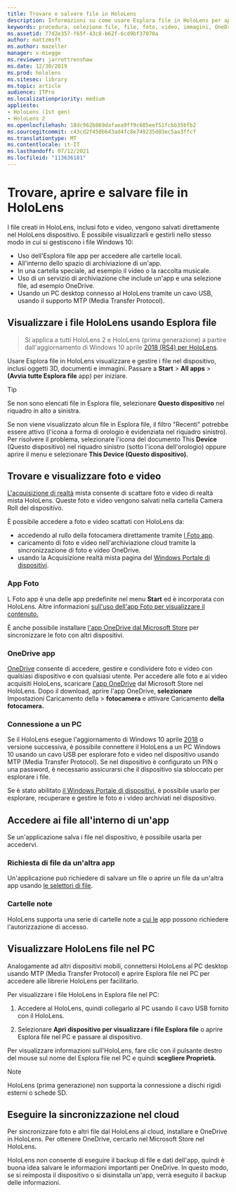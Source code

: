 ```yaml
---
title: Trovare e salvare file in HoloLens
description: Informazioni su come usare Esplora file in HoloLens per aprire, visualizzare e gestire i file nel dispositivo di realtà mista.
keywords: procedura, selezione file, file, foto, video, immagini, OneDrive, archiviazione, Esplora file, hololens
ms.assetid: 77d2e357-f65f-43c8-b62f-6cd9bf37070a
author: mattzmsft
ms.author: mazeller
manager: v-miegge
ms.reviewer: jarrettrenshaw
ms.date: 12/30/2019
ms.prod: hololens
ms.sitesec: library
ms.topic: article
audience: ITPro
ms.localizationpriority: medium
appliesto:
- HoloLens (1st gen)
- HoloLens 2
ms.openlocfilehash: 18dc962b869dafaea9ff9c605eef51fcbb35bfb2
ms.sourcegitcommit: c43cd2f450b643ad4fc8e749235d03ec5aa3ffcf
ms.translationtype: MT
ms.contentlocale: it-IT
ms.lasthandoff: 07/12/2021
ms.locfileid: "113636181"
---
```

# <a name="find-open-and-save-files-on-hololens"></a>Trovare, aprire e salvare file in HoloLens

I file creati in HoloLens, inclusi foto e video, vengono salvati direttamente nel HoloLens dispositivo. È possibile visualizzarli e gestirli nello stesso modo in cui si gestiscono i file Windows 10:

- Uso dell'Esplora file app per accedere alle cartelle locali.
- All'interno dello spazio di archiviazione di un'app.
- In una cartella speciale, ad esempio il video o la raccolta musicale.
- Uso di un servizio di archiviazione che include un'app e una selezione file, ad esempio OneDrive.
- Usando un PC desktop connesso al HoloLens tramite un cavo USB, usando il supporto MTP (Media Transfer Protocol).

## <a name="view-files-on-hololens-using-file-explorer"></a>Visualizzare i file HoloLens usando Esplora file

> Si applica a tutti HoloLens 2 e HoloLens (prima generazione) a partire dall'aggiornamento di Windows 10 aprile [2018 (RS4) per HoloLens](/windows/mixed-reality/release-notes-april-2018).

Usare Esplora file in HoloLens visualizzare e gestire i file nel dispositivo, inclusi oggetti 3D, documenti e immagini. Passare a **Start**   >  **All apps**   >  **(Avvia tutte Esplora file** app) per iniziare.

> [!TIP]
> Se non sono elencati file in Esplora file, selezionare **Questo dispositivo** nel riquadro in alto a sinistra.

Se non viene visualizzato alcun file in Esplora file, il filtro "Recenti" potrebbe essere attivo (l'icona a forma di orologio è evidenziata nel riquadro sinistro). Per risolvere il problema, selezionare l'icona del documento This **Device** (Questo dispositivo) nel riquadro sinistro (sotto l'icona dell'orologio) oppure aprire il menu e selezionare **This Device (Questo dispositivo).**

## <a name="find-and-view-your-photos-and-videos"></a>Trovare e visualizzare foto e video

[L'acquisizione di realtà](holographic-photos-and-videos.md) mista consente di scattare foto e video di realtà mista HoloLens.  Queste foto e video vengono salvati nella cartella Camera Roll del dispositivo.

È possibile accedere a foto e video scattati con HoloLens da:

- accedendo al rullo della fotocamera direttamente tramite [l Foto app](holographic-photos-and-videos.md).
- caricamento di foto e video nell'archiviazione cloud tramite la sincronizzazione di foto e video OneDrive.
- usando la Acquisizione realtà mista pagina del [Windows Portale di dispositivi](/windows/mixed-reality/using-the-windows-device-portal#mixed-reality-capture).

### <a name="photos-app"></a>App Foto

L Foto app è una delle app predefinite nel menu **Start** ed è incorporata con HoloLens. Altre informazioni [sull'uso dell'app Foto per visualizzare il contenuto.](holographic-photos-and-videos.md)

È anche possibile installare [l'app OneDrive dal Microsoft Store](https://www.microsoft.com/p/onedrive/9wzdncrfj1p3) per sincronizzare le foto con altri dispositivi.

### <a name="onedrive-app"></a>OneDrive app

[OneDrive](https://onedrive.live.com/) consente di accedere, gestire e condividere foto e video con qualsiasi dispositivo e con qualsiasi utente. Per accedere alle foto e ai video acquisiti HoloLens, scaricare [l'app OneDrive](https://www.microsoft.com/p/onedrive/9wzdncrfj1p3) dal Microsoft Store nel HoloLens. Dopo il download, aprire l'app OneDrive, **selezionare** Impostazioni Caricamento della  >  **fotocamera** e attivare Caricamento **della fotocamera.**

### <a name="connect-to-a-pc"></a>Connessione a un PC

Se il HoloLens esegue l'aggiornamento di Windows 10 aprile [2018](/windows/mixed-reality/release-notes-april-2018) o versione successiva, è possibile connettere il HoloLens a un PC Windows 10 usando un cavo USB per esplorare foto e video nel dispositivo usando MTP (Media Transfer Protocol). Se nel dispositivo è configurato un PIN o una password, è necessario assicurarsi che il dispositivo sia sbloccato per esplorare i file.  

Se è stato abilitato [il Windows Portale di dispositivi](/windows/mixed-reality/using-the-windows-device-portal), è possibile usarlo per esplorare, recuperare e gestire le foto e i video archiviati nel dispositivo.

## <a name="access-files-within-an-app"></a>Accedere ai file all'interno di un'app

Se un'applicazione salva i file nel dispositivo, è possibile usarla per accedervi.

### <a name="requesting-files-from-another-app"></a>Richiesta di file da un'altra app

Un'applicazione può richiedere di salvare un file o aprire un file da un'altra app usando [le selettori di file](/windows/mixed-reality/app-model#file-pickers).

### <a name="known-folders"></a>Cartelle note

HoloLens supporta una serie di cartelle note a [cui le](/windows/mixed-reality/app-model#known-folders) app possono richiedere l'autorizzazione di accesso.

## <a name="view-hololens-files-on-your-pc"></a>Visualizzare HoloLens file nel PC

Analogamente ad altri dispositivi mobili, connettersi HoloLens al PC desktop usando MTP (Media Transfer Protocol) e aprire Esplora file nel PC per accedere alle librerie HoloLens per facilitarlo.

Per visualizzare i file HoloLens in Esplora file nel PC:

1. Accedere al HoloLens, quindi collegarlo al PC usando il cavo USB fornito con il HoloLens.

1. Selezionare **Apri dispositivo per visualizzare i file Esplora file** o aprire Esplora file nel PC e passare al dispositivo.

Per visualizzare informazioni sull'HoloLens, fare clic con il pulsante destro del mouse sul nome del Esplora file nel PC e quindi **scegliere Proprietà.**

> [!NOTE]
> HoloLens (prima generazione) non supporta la connessione a dischi rigidi esterni o schede SD.

## <a name="sync-to-the-cloud"></a>Eseguire la sincronizzazione nel cloud

Per sincronizzare foto e altri file dal HoloLens al cloud, installare e OneDrive in HoloLens. Per ottenere OneDrive, cercarlo nel Microsoft Store nel HoloLens.

HoloLens non consente di eseguire il backup di file e dati dell'app, quindi è buona idea salvare le informazioni importanti per OneDrive. In questo modo, se si reimposta il dispositivo o si disinstalla un'app, verrà eseguito il backup delle informazioni.
